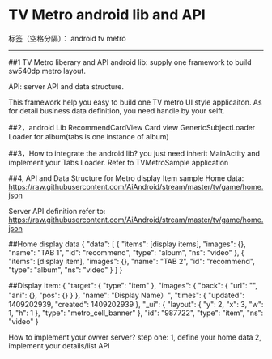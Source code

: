 # TV Metro android lib and API

标签（空格分隔）： android tv metro

---
##1 TV Metro liberary and API
android lib:
supply one framework to build sw540dp metro layout.

API:
server API and data structure.

This framework help you easy to build one TV metro UI style applicaiton. As for detail business data definition, you need handle by your selft.


##2，android Lib
RecommendCardView Card view
GenericSubjectLoader Loader for album(tabs is one instance of album)

##3，How to integrate the android lib?
you just need inherit MainActity and implement your Tabs Loader.
Refer to TVMetroSample application

##4, API and Data Structure for Metro display Item
sample Home data:
https://raw.githubusercontent.com/AiAndroid/stream/master/tv/game/home.json

Server API definition refer to:
https://raw.githubusercontent.com/AiAndroid/stream/master/tv/game/home.json

##Home display data
{
    "data": [
        {
            "items": [display items],
            "images": {},
            "name": "TAB 1",
            "id": "recommend",
            "type": "album",
            "ns": "video"
        },
        {
            "items": [display item],
            "images": {},
            "name": "TAB 2",
            "id": "recommend",
            "type": "album",
            "ns": "video"
        }
    ]
}

##Display Item:
{
    "target": {
        "type": "item"
    },
    "images": {
        "back": {
            "url": "",
            "ani": {},
            "pos": {}
        }
    },
    "name": "Display Name）",
    "times": {
        "updated": 1409202939,
        "created": 1409202939
    },
    "_ui": {
        "layout": {
            "y": 2,
            "x": 3,
            "w": 1,
            "h": 1
        },
        "type": "metro_cell_banner"
    },
    "id": "987722",
    "type": "item",
    "ns": "video"
}

How to implement your owver server?
step one:
1, define your home data
2, implement your details/list API




